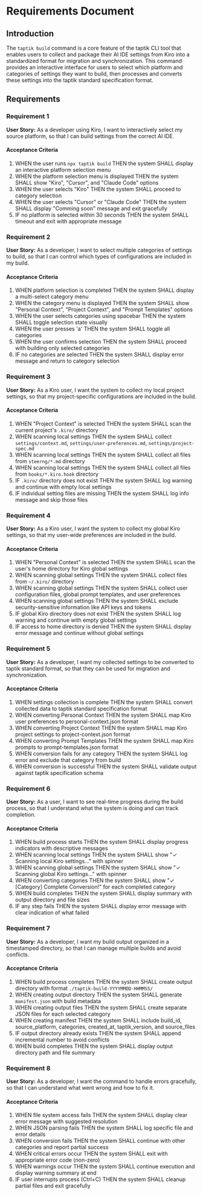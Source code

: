 # Requirements Document

## Introduction

The `taptik build` command is a core feature of the taptik CLI tool that enables users to collect and package their AI IDE settings from Kiro into a standardized format for migration and synchronization. This command provides an interactive interface for users to select which platform and categories of settings they want to build, then processes and converts these settings into the taptik standard specification format.

## Requirements

### Requirement 1

**User Story:** As a developer using Kiro, I want to interactively select my source platform, so that I can build settings from the correct AI IDE.

#### Acceptance Criteria

1. WHEN the user runs `npx taptik build` THEN the system SHALL display an interactive platform selection menu
2. WHEN the platform selection menu is displayed THEN the system SHALL show "Kiro", "Cursor", and "Claude Code" options
3. WHEN the user selects "Kiro" THEN the system SHALL proceed to category selection
4. WHEN the user selects "Cursor" or "Claude Code" THEN the system SHALL display "Comming soon" message and exit gracefully
5. IF no platform is selected within 30 seconds THEN the system SHALL timeout and exit with appropriate message

### Requirement 2

**User Story:** As a developer, I want to select multiple categories of settings to build, so that I can control which types of configurations are included in my build.

#### Acceptance Criteria

1. WHEN platform selection is completed THEN the system SHALL display a multi-select category menu
2. WHEN the category menu is displayed THEN the system SHALL show "Personal Context", "Project Context", and "Prompt Templates" options
3. WHEN the user selects categories using spacebar THEN the system SHALL toggle selection state visually
4. WHEN the user presses 'a' THEN the system SHALL toggle all categories
5. WHEN the user confirms selection THEN the system SHALL proceed with building only selected categories
6. IF no categories are selected THEN the system SHALL display error message and return to category selection

### Requirement 3

**User Story:** As a Kiro user, I want the system to collect my local project settings, so that my project-specific configurations are included in the build.

#### Acceptance Criteria

1. WHEN "Project Context" is selected THEN the system SHALL scan the current project's `.kiro/` directory
2. WHEN scanning local settings THEN the system SHALL collect `settings/context.md`, `settings/user-preferences.md`, `settings/project-spec.md`
3. WHEN scanning local settings THEN the system SHALL collect all files from `steerng/*.md` directory
4. WHEN scanning local settings THEN the system SHALL collect all files from `hooks/*.kiro.hook` directory
5. IF `.kiro/` directory does not exist THEN the system SHALL log warning and continue with empty local settings
6. IF individual setting files are missing THEN the system SHALL log info message and skip those files

### Requirement 4

**User Story:** As a Kiro user, I want the system to collect my global Kiro settings, so that my user-wide preferences are included in the build.

#### Acceptance Criteria

1. WHEN "Personal Context" is selected THEN the system SHALL scan the user's home directory for Kiro global settings
2. WHEN scanning global settings THEN the system SHALL collect files from `~/.kiro/` directory
3. WHEN scanning global settings THEN the system SHALL collect user configuration files, global prompt templates, and user preferences
4. WHEN scanning global settings THEN the system SHALL exclude security-sensitive information like API keys and tokens
5. IF global Kiro directory does not exist THEN the system SHALL log warning and continue with empty global settings
6. IF access to home directory is denied THEN the system SHALL display error message and continue without global settings

### Requirement 5

**User Story:** As a developer, I want my collected settings to be converted to taptik standard format, so that they can be used for migration and synchronization.

#### Acceptance Criteria

1. WHEN settings collection is complete THEN the system SHALL convert collected data to taptik standard specification format
2. WHEN converting Personal Context THEN the system SHALL map Kiro user preferences to personal-context.json format
3. WHEN converting Project Context THEN the system SHALL map Kiro project settings to project-context.json format  
4. WHEN converting Prompt Templates THEN the system SHALL map Kiro prompts to prompt-templates.json format
5. WHEN conversion fails for any category THEN the system SHALL log error and exclude that category from build
6. WHEN conversion is successful THEN the system SHALL validate output against taptik specification schema

### Requirement 6

**User Story:** As a user, I want to see real-time progress during the build process, so that I understand what the system is doing and can track completion.

#### Acceptance Criteria

1. WHEN build process starts THEN the system SHALL display progress indicators with descriptive messages
2. WHEN scanning local settings THEN the system SHALL show "✓ Scanning local Kiro settings..." with spinner
3. WHEN scanning global settings THEN the system SHALL show "✓ Scanning global Kiro settings..." with spinner
4. WHEN converting categories THEN the system SHALL show "✓ [Category] Complete Conversion!" for each completed category
5. WHEN build completes THEN the system SHALL display summary with output directory and file sizes
6. IF any step fails THEN the system SHALL display error message with clear indication of what failed

### Requirement 7

**User Story:** As a developer, I want my build output organized in a timestamped directory, so that I can manage multiple builds and avoid conflicts.

#### Acceptance Criteria

1. WHEN build process completes THEN the system SHALL create output directory with format `./taptik-build-YYYYMMDD-HHMMSS/`
2. WHEN creating output directory THEN the system SHALL generate `manifest.json` with build metadata
3. WHEN creating output files THEN the system SHALL create separate JSON files for each selected category
4. WHEN creating manifest THEN the system SHALL include build_id, source_platform, categories, created_at, taptik_version, and source_files
5. IF output directory already exists THEN the system SHALL append incremental number to avoid conflicts
6. WHEN build completes THEN the system SHALL display output directory path and file summary

### Requirement 8

**User Story:** As a developer, I want the command to handle errors gracefully, so that I can understand what went wrong and how to fix it.

#### Acceptance Criteria

1. WHEN file system access fails THEN the system SHALL display clear error message with suggested resolution
2. WHEN JSON parsing fails THEN the system SHALL log specific file and error details
3. WHEN conversion fails THEN the system SHALL continue with other categories and report partial success
4. WHEN critical errors occur THEN the system SHALL exit with appropriate error code (non-zero)
5. WHEN warnings occur THEN the system SHALL continue execution and display warning summary at end
6. IF user interrupts process (Ctrl+C) THEN the system SHALL cleanup partial files and exit gracefully